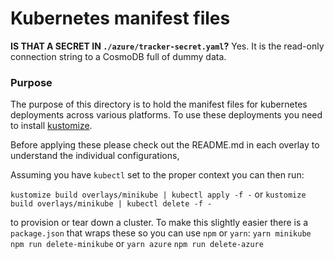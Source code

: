 # Kubernetes manifest files

**IS THAT A SECRET IN `./azure/tracker-secret.yaml`?**
Yes. It is the read-only connection string to a CosmoDB full of dummy data.

### Purpose
The purpose of this directory is to hold the manifest files for kubernetes deployments across various platforms. To use these deployments you need to install [kustomize](https://github.com/kubernetes-sigs/kustomize). 

Before applying these please check out the README.md in each overlay to understand the individual configurations,

Assuming you have `kubectl` set to the proper context you can then run:

`kustomize build overlays/minikube | kubectl apply -f -`
or 
`kustomize build overlays/minikube | kubectl delete -f -`

to provision or tear down a cluster.
To make this slightly easier there is a `package.json` that wraps these so you can use `npm` or `yarn`:
`yarn minikube`
`npm run delete-minikube`
or
`yarn azure`
`npm run delete-azure`

